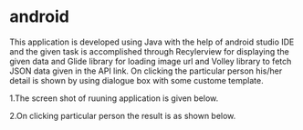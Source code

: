 # android
This application is developed using Java with the help of android studio IDE and 
the given task is accomplished through Recylerview for displaying the given data and 
Glide library for loading image url and Volley library to fetch JSON data given in the API link.
On clicking the particular person his/her detail is shown by using dialogue box with some custome template.




1.The screen shot of ruuning application is given below.










2.On clicking particular person the result is as shown below.

